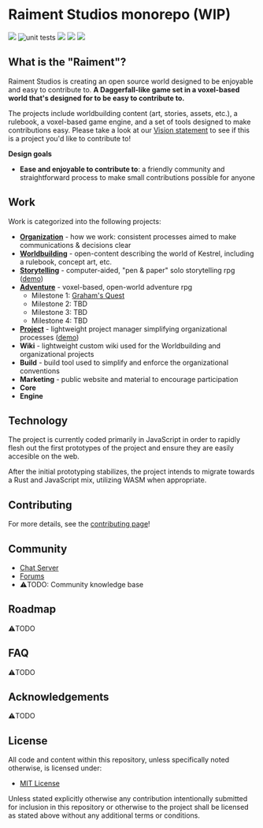 # Raiment Studios monorepo (WIP)

![](https://img.shields.io/badge/status-pre--alpha-c44)
![unit tests](https://github.com/raiment-studios/monorepo/actions/workflows/unit-test.yml/badge.svg)
![](https://img.shields.io/badge/license-MIT-039)
[![](https://img.shields.io/badge/feedback-welcome!-1a6)](https://github.com/raiment-studios/monorepo/discussions)
[![](https://img.shields.io/badge/chat-zulip-36c)](https://raiment-studios.zulipchat.com/)

## What is the "Raiment"?

Raiment Studios is creating an open source world designed to be enjoyable and easy to contribute to. **A Daggerfall-like game set in a voxel-based world that's designed for to be easy to contribute to.**

The projects include worldbuilding content (art, stories, assets, etc.), a rulebook, a voxel-based game engine, and a set of tools designed to make contributions easy. Please take a look at our [Vision statement](source/projects/organization/vision.md) to see if this is a project you'd like to contribute to!

**Design goals**

* **Ease and enjoyable to contribute to**: a friendly community and straightforward process to make small contributions possible for anyone

## Work

Work is categorized into the following projects:

* [**Organization**](source/projects/organization) - how we work: consistent processes aimed to make communications & decisions clear
* [**Worldbuilding**](source/projects/worldbuilding) - open-content describing the world of Kestrel, including a rulebook, concept art, etc.
* [**Storytelling**](source/projects/storytelling) - computer-aided, "pen & paper" solo storytelling rpg ([demo](https://storytelling.raiment.studio/))
* [**Adventure**](source/projects/adventure) - voxel-based, open-world adventure rpg
    * Milestone 1: [Graham's Quest](https://grahams-quest.raiment.studio/)
    * Milestone 2: TBD
    * Milestone 3: TBD
    * Milestone 4: TBD
* [**Project**](source/projects/project) - lightweight project manager simplifying organizational processes ([demo](https://project.raiment.studio/))
* **Wiki** - lightweight custom wiki used for the Worldbuilding and organizational projects
* **Build** - build tool used to simplify and enforce the organizational conventions
* **Marketing** - public website and material to encourage participation
* **Core**
* **Engine**

## Technology

The project is currently coded primarily in JavaScript in order to rapidly flesh out the first prototypes of the project and ensure they are easily accesible on the web.

After the initial prototyping stabilizes, the project intends to migrate towards a Rust and JavaScript mix, utilizing WASM when appropriate.

## Contributing

For more details, see the [contributing page](source/projects/organization/contributing.md)!

## Community

* [Chat Server](https://raiment-studios.zulipchat.com/)
* [Forums](https://github.com/raiment-studios/monorepo/discussions)
* ⚠️TODO: Community knowledge base

## Roadmap

⚠️TODO

## FAQ

⚠️TODO

## Acknowledgements

⚠️TODO 

## License

All code and content within this repository, unless specifically noted otherwise, is licensed under:

* [MIT License](./LICENSE)

Unless stated explicitly otherwise any contribution intentionally submitted for inclusion in this repository or otherwise to the project shall be licensed as stated above without any additional terms or conditions.

